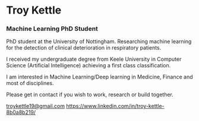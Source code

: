 <h1>Troy Kettle</h1>
<h3>Machine Learning PhD Student</h3>

<p>
PhD student at the University of Nottingham. Researching machine learning for the detection of clinical deterioration in respiratory patients. 

I received my undergraduate degree from Keele University in Computer Science (Artificial Intelligence) achieving a first class classification.

I am interested in Machine Learning/Deep learning in Medicine, Finance and most of disciplines.

Please get in contact if you wish to work, research or build together.

troykettle19@gmail.com
https://www.linkedin.com/in/troy-kettle-8b0a8b219/
</p>